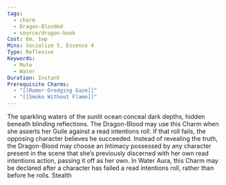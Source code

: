 ```yaml
---
tags:
  - charm
  - Dragon-Blooded
  - source/dragon-book
Cost: 6m, 1wp
Mins: Socialize 5, Essence 4
Type: Reflexive
Keywords:
  - Mute
  - Water
Duration: Instant
Prerequisite Charms:
  - "[[Rumor-Dredging Gaze]]"
  - "[[Smoke Without Flame]]"
---
```

The sparkling waters of the sunlit ocean conceal dark depths, hidden beneath blinding reflections. The Dragon-Blood may use this Charm when she asserts her Guile against a read intentions roll. If that roll fails, the opposing character believes he succeeded. Instead of revealing the truth, the Dragon-Blood may choose an Intimacy possessed by any character present in the scene that she’s previously discerned with her own read intentions action, passing it off as her own. In Water Aura, this Charm may be declared after a character has failed a read intentions roll, rather than before he rolls. Stealth